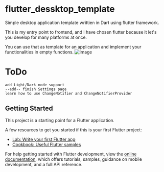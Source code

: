 # flutter_dessktop_template

Simple desktop application template writtien in Dart using flutter framework.

This is my entry point to frontend, and I have chosen flutter because it let's you develop for many platforms at once.

You can use that as template for an application and implement your functionalities in empty functions.
![image](https://user-images.githubusercontent.com/23361087/228298849-a7b994f5-8373-4f05-99bc-89cb71fac0e0.png)


# ToDo


    add Light/Dark mode support
    --add-- finish Settings page
    learn how to use ChangeNotifier and ChangeNotifierProvider



    
## Getting Started

This project is a starting point for a Flutter application.

A few resources to get you started if this is your first Flutter project:

- [Lab: Write your first Flutter app](https://docs.flutter.dev/get-started/codelab)
- [Cookbook: Useful Flutter samples](https://docs.flutter.dev/cookbook)

For help getting started with Flutter development, view the
[online documentation](https://docs.flutter.dev/), which offers tutorials,
samples, guidance on mobile development, and a full API reference.
